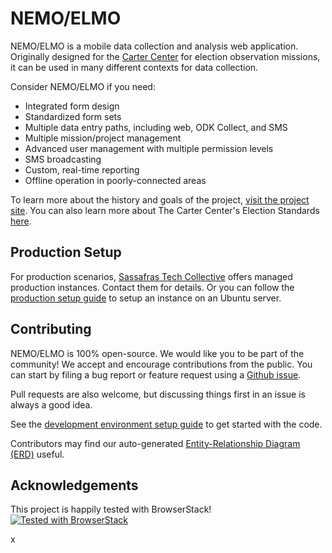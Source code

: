 # NEMO/ELMO

NEMO/ELMO is a mobile data collection and analysis web application. Originally designed for the [Carter Center](http://www.cartercenter.org) for election observation missions, it can be used in many different contexts for data collection.

Consider NEMO/ELMO if you need:

- Integrated form design
- Standardized form sets
- Multiple data entry paths, including web, ODK Collect, and SMS
- Multiple mission/project management
- Advanced user management with multiple permission levels
- SMS broadcasting
- Custom, real-time reporting
- Offline operation in poorly-connected areas

To learn more about the history and goals of the project, [visit the project site](http://getnemo.org).
You can also learn more about The Carter Center's Election Standards [here](http://cartercenter.org).

## Production Setup

For production scenarios, [Sassafras Tech Collective](http://sassafras.coop) offers managed production instances. Contact them for details. Or you can follow the [production setup guide](docs/production-setup.md) to setup an instance on an Ubuntu server.

## Contributing

NEMO/ELMO is 100% open-source. We would like you to be part of the community! We accept and encourage contributions from the public. You can start by filing a bug report or feature request using a [Github issue](https://github.com/thecartercenter/nemo/issues).

Pull requests are also welcome, but discussing things first in an issue is always a good idea.

See the [development environment setup guide](docs/development-setup.md) to get started with the code.

Contributors may find our auto-generated [Entity-Relationship Diagram (ERD)](docs/erd.pdf) useful.

## Acknowledgements

This project is happily tested with BrowserStack!
[![Tested with BrowserStack](https://www.browserstack.com/images/layout/browserstack-logo-600x315.png)](https://www.browserstack.com)

x
